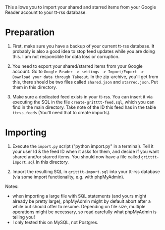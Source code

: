 This allows you to import your shared and starred items from your Google Reader account to your tt-rss database.

# Preparation

1. First, make sure you have a backup of your current tt-rss database.
It probably is also a good idea to stop feed updates while you
are doing this. I am not responsible for data loss or corruption.

2. You need to export your shared/starred items from your Google account.
Go to `Google Reader -> settings -> Import/Export -> Download your data through Takeout`.
In the zip-archive, you'll get from this, there should be two files called 
`shared.json` and `starred.json`. Put them in this directory.

3. Make sure a dedicated feed exists in your tt-rss. You can insert it via executing 
the SQL in the file `create-gritttt-feed.sql`, which you can find in the 
main directory. Take note of the ID this feed has in the table `ttrss_feeds`
(You'll need that to create imports).

# Importing

1. Execute the `import.py` script ("python import.py" in a terminal). Tell it your user Id & the feed ID when
it asks for them, and decide if you want shared and/or starred items. You should now have a file called `gritttt-import.sql` in this directory.

2. Import the resulting SQL in `gritttt-import.sql` into your tt-rss database
(via some import functionality, e.g. with phpMyAdmin). 

Notes: 

* when importing a large file with SQL statements (and yours might already be pretty large), phpMyAdmin might by default abort after a while but should offer to resume. Depending on file size, multiple operations might be necessary, so read carefully what phpMyAdmin is telling you!
* I only tested this on MySQL, not Postgres.
